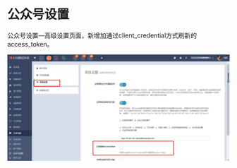 # 公众号设置

公众号设置—高级设置页面，新增加通过client\_credential方式刷新的access\_token。

![](/assets/1525338227%281%29.jpg)

